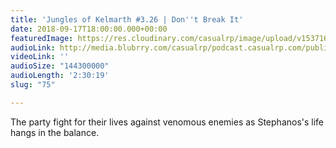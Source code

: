 ```yaml
---
title: 'Jungles of Kelmarth #3.26 | Don''t Break It'
date: 2018-09-17T18:00:00.000+00:00
featuredImage: https://res.cloudinary.com/casualrp/image/upload/v1537163676/_8hGFBxWD0A.jpg
audioLink: http://media.blubrry.com/casualrp/podcast.casualrp.com/public/Chapter%203%20Ep.%2026%20_%20Dont%20Break%20It.mp3
videoLink: ''
audioSize: "144300000"
audioLength: '2:30:19'
slug: "75"

---
```

The party fight for their lives against venomous enemies as Stephanos's life hangs in the balance.
